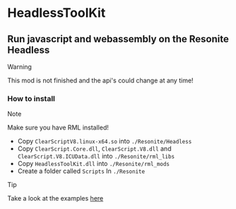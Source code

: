 # HeadlessToolKit
## Run javascript and webassembly on the Resonite Headless

> [!WARNING]  
> This mod is not finished and the api's could change at any time!

### How to install
> [!NOTE]  
> Make sure you have RML installed!

- Copy `ClearScriptV8.linux-x64.so` into `./Resonite/Headless`
- Copy `ClearScript.Core.dll`, `ClearScript.V8.dll` and `ClearScript.V8.ICUData.dll` into `./Resonite/rml_libs`
- Copy `HeadlessToolKit.dll` into `./Resonite/rml_mods`
- Create a folder called `Scripts` In `./Resonite`

> [!TIP]
> Take a look at the examples [here]()
